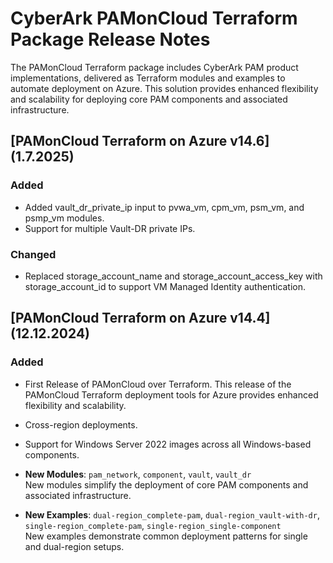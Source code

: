 # CyberArk PAMonCloud Terraform Package Release Notes
The PAMonCloud Terraform package includes CyberArk PAM product implementations, delivered as Terraform modules and examples to automate deployment on Azure. This solution provides enhanced flexibility and scalability for deploying core PAM components and associated infrastructure.

## [PAMonCloud Terraform on Azure v14.6] (1.7.2025)

### Added
- Added vault_dr_private_ip input to pvwa_vm, cpm_vm, psm_vm, and psmp_vm modules.
- Support for multiple Vault-DR private IPs.

### Changed
- Replaced storage_account_name and storage_account_access_key with storage_account_id to support VM Managed Identity authentication.

## [PAMonCloud Terraform on Azure v14.4] (12.12.2024)

### Added
- First Release of PAMonCloud over Terraform. This release of the PAMonCloud Terraform deployment tools for Azure provides enhanced flexibility and scalability.

- Cross-region deployments.

- Support for Windows Server 2022 images across all Windows-based components.

- **New Modules**: `pam_network`, `component`, `vault`, `vault_dr`  
New modules simplify the deployment of core PAM components and associated infrastructure.

- **New Examples**: `dual-region_complete-pam`, `dual-region_vault-with-dr`, `single-region_complete-pam`, `single-region_single-component`  
New examples demonstrate common deployment patterns for single and dual-region setups.